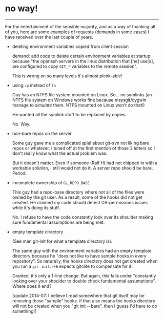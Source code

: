 # no way!

----

For the entertainment of the sensible majority, and as a way of thanking all
of you, here are some examples of requests (demands in some cases) I have
received over the last couple of years.

  * deleting environment variables copied from client session

    demand: add code to delete certain environment variables at startup
    because "the openssh servers in the linux distribution that [he] use[s],
    are configured to copy `GIT_*` variables to the remote session".

    This is wrong on so many levels it's almost plonk-able!

  * using `cp` instead of `ln`

    Guy has an NTFS file system mounted on Linux.  So... no symlinks (an NTFS
    file system on Windows works fine because msysgit/cygwin manage to
    *simulate* them.  NTFS mounted on Linux won't do that!)

    He wanted all the symlink stuff to be replaced by copies.

    No. Way.

  * non-bare repos on the server

    Some guy gave me a complicated spiel about git-svn not liking bare repos
    or whatever.  I tuned off at the first mention of those 3 letters so I
    don't really know what the actual problem was.

    But it doesn't matter.  Even if someone (Ralf H) had not chipped in with a
    workable solution, I still would not do it.  A server repo should be bare.
    Period.

  * incomplete ownership of `GL_REPO_BASE`

    This guy had a repo-base directory where not all of the files were owned
    by the git user.  As a result, some of the hooks did not get created.  He
    claimed my code should detect OS-permissions issues while it's doing its
    stuff.

    No.  I refuse to have the code constantly look over its shoulder making
    sure fundamental assumptions are being met.

  * empty template directory

    (See man git-init for what a template directory is).

    The same guy with the environment variables had an empty template
    directory because he "does not like to have sample hooks in every
    repository".  So naturally, the hooks directory does not get created when
    you run a `git init`.  He expects gitolite to compensate for it.

    Granted, it's only a 1-line change.  But again, this falls under
    "constantly looking over your shoulder to double check fundamental
    assumptions".  Where does it end?

    [update 2014-07: I believe I read somewhere that git itself may be
    removing those "sample" hooks.  If that also means the hooks directory
    will not be created when you "git init --bare", then I guess I'd have to
    do something!]

